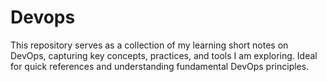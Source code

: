 # Devops
This repository serves as a collection of my learning short notes on DevOps, capturing key concepts, practices, and tools I am exploring. Ideal for quick references and understanding fundamental DevOps principles.

